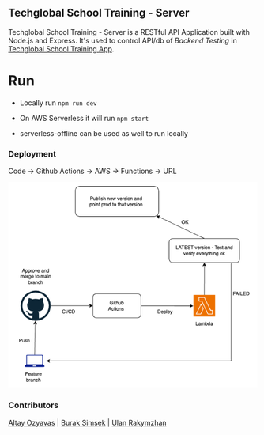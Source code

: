 ## Techglobal School Training - Server

Techglobal School Training - Server is a RESTful API Application built with Node.js and Express. It's used to control API/db of _Backend Testing_ in [Techglobal School Training App](https://techglobal-training.com/backend).

# Run

- Locally run `npm run dev`
- On AWS Serverless it will run `npm start`

- serverless-offline can be used as well to run locally

### Deployment

Code -> Github Actions -> AWS -> Functions -> URL

![CICD](server_cicd.png)

### Contributors

[Altay Ozyavas](https://github.com/altayozyavas) |
[Burak Simsek](https://github.com/buraksimsekgit) |
[Ulan Rakymzhan](https://github.com/urakymzhan)
